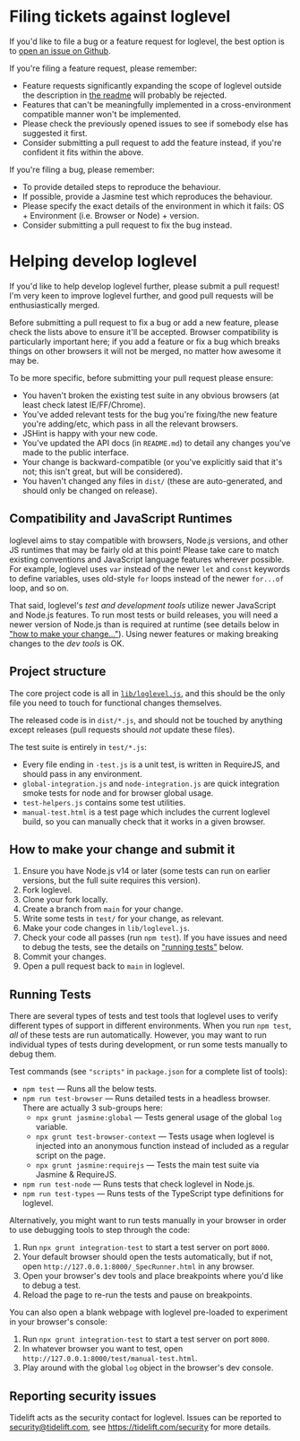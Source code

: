 Filing tickets against loglevel
===============================

If you'd like to file a bug or a feature request for loglevel, the best option is to [open an issue on Github](https://github.com/pimterry/loglevel/issues/new).

If you're filing a feature request, please remember:

* Feature requests significantly expanding the scope of loglevel outside the description in [the readme](https://github.com/pimterry/loglevel/blob/main/README.md) will probably be rejected.
* Features that can't be meaningfully implemented in a cross-environment compatible manner won't be implemented.
* Please check the previously opened issues to see if somebody else has suggested it first.
* Consider submitting a pull request to add the feature instead, if you're confident it fits within the above.

If you're filing a bug, please remember:

* To provide detailed steps to reproduce the behaviour.
* If possible, provide a Jasmine test which reproduces the behaviour.
* Please specify the exact details of the environment in which it fails: OS + Environment (i.e. Browser or Node) + version.
* Consider submitting a pull request to fix the bug instead.

Helping develop loglevel
================================

If you'd like to help develop loglevel further, please submit a pull request! I'm very keen to improve loglevel further, and good pull requests will be enthusiastically merged.

Before submitting a pull request to fix a bug or add a new feature, please check the lists above to ensure it'll be accepted. Browser compatibility is particularly important here; if you add a feature or fix a bug which breaks things on other browsers it will not be merged, no matter how awesome it may be.

To be more specific, before submitting your pull request please ensure:

* You haven't broken the existing test suite in any obvious browsers (at least check latest IE/FF/Chrome).
* You've added relevant tests for the bug you're fixing/the new feature you're adding/etc, which pass in all the relevant browsers.
* JSHint is happy with your new code.
* You've updated the API docs (in `README.md`) to detail any changes you've made to the public interface.
* Your change is backward-compatible (or you've explicitly said that it's not; this isn't great, but will be considered).
* You haven't changed any files in `dist/` (these are auto-generated, and should only be changed on release).

Compatibility and JavaScript Runtimes
-------------------------------------

loglevel aims to stay compatible with browsers, Node.js versions, and other JS runtimes that may be fairly old at this point! Please take care to match existing conventions and JavaScript language features wherever possible. For example, loglevel uses `var` instead of the newer `let` and `const` keywords to define variables, uses old-style `for` loops instead of the newer `for...of` loop, and so on.

That said, loglevel's *test and development tools* utilize newer JavaScript and Node.js features. To run most tests or build releases, you will need a newer version of Node.js than is required at runtime (see details below in ["how to make your change…"](#how-to-make-your-change-and-submit-it)). Using newer features or making breaking changes to the *dev tools* is OK.

Project structure
-----------------

The core project code is all in [`lib/loglevel.js`](./lib/loglevel.js), and this should be the only file you need to touch for functional changes themselves.

The released code is in `dist/*.js`, and should not be touched by anything except releases (pull requests should *not* update these files).

The test suite is entirely in `test/*.js`:

* Every file ending in `-test.js` is a unit test, is written in RequireJS, and should pass in any environment.
* `global-integration.js` and `node-integration.js` are quick integration smoke tests for node and for browser global usage.
* `test-helpers.js` contains some test utilities.
* `manual-test.html` is a test page which includes the current loglevel build, so you can manually check that it works in a given browser.

How to make your change and submit it
-------------------------------------

1. Ensure you have Node.js v14 or later (some tests can run on earlier versions, but the full suite requires this version).
2. Fork loglevel.
3. Clone your fork locally.
4. Create a branch from `main` for your change.
5. Write some tests in `test/` for your change, as relevant.
6. Make your code changes in `lib/loglevel.js`.
7. Check your code all passes (run `npm test`). If you have issues and need to debug the tests, see the details on ["running tests"](#running-tests) below.
8. Commit your changes.
9. Open a pull request back to `main` in loglevel.

Running Tests
-------------

There are several types of tests and test tools that loglevel uses to verify different types of support in different environments. When you run `npm test`, *all* of these tests are run automatically. However, you may want to run individual types of tests during development, or run some tests manually to debug them.

Test commands (see `"scripts"` in `package.json` for a complete list of tools):
- `npm test` — Runs all the below tests.
- `npm run test-browser` — Runs detailed tests in a headless browser. There are actually 3 sub-groups here:
    - `npx grunt jasmine:global` — Tests general usage of the global `log` variable.
    - `npx grunt test-browser-context` — Tests usage when loglevel is injected into an anonymous function instead of included as a regular script on the page.
    - `npx grunt jasmine:requirejs` — Tests the main test suite via Jasmine & RequireJS.
- `npm run test-node` — Runs tests that check loglevel in Node.js.
- `npm run test-types` — Runs tests of the TypeScript type definitions for loglevel.

Alternatively, you might want to run tests manually in your browser in order to use debugging tools to step through the code:
1. Run `npx grunt integration-test` to start a test server on port `8000`.
2. Your default browser should open the tests automatically, but if not, open `http://127.0.0.1:8000/_SpecRunner.html` in any browser.
3. Open your browser's dev tools and place breakpoints where you'd like to debug a test.
4. Reload the page to re-run the tests and pause on breakpoints.

You can also open a blank webpage with loglevel pre-loaded to experiment in your browser's console:
1. Run `npx grunt integration-test` to start a test server on port `8000`.
2. In whatever browser you want to test, open `http://127.0.0.1:8000/test/manual-test.html`.
3. Play around with the global `log` object in the browser's dev console.

Reporting security issues
-------------------------

Tidelift acts as the security contact for loglevel. Issues can be reported to security@tidelift.com, see https://tidelift.com/security for more details.
